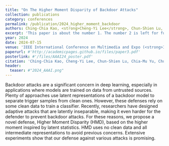 ```yaml
---
title: "On The Higher Moment Disparity of Backdoor Attacks"
collection: publications
category: conferences
permalink: /publication/2024_higher_moment_backdoor
authors: Ching-Chia Kao, <strong>Cheng-Yi Lee</strong>, Chun-Shien Lu, Chia-Mu Yu, Chu-Song Chen
excerpt: 'This paper is about the number 1. The number 2 is left for future work.'
year: 2024
date: 2024-07-15
venue: 'IEEE International Conference on Multimedia and Expo (<strong>ICME</strong>)'
paperurl: #'http://academicpages.github.io/files/paper3.pdf'
posterlink: #'/files/AAAI24_poster.pdf'
citation: 'Ching-Chia Kao, Cheng-Yi Lee, Chun-Shien Lu, Chia-Mu Yu, Chu-Song Chen. (2024). "On The Higher Moment Disparity of Backdoor Attacks." <i>ICME</i>.'
header:
  teaser: #"2024_AAAI.png"
---
```


Backdoor attacks are a significant concern in deep learning, especially in applications where models are trained on data from untrusted sources. 
Plenty of approaches use latent representations of a backdoor model to separate trigger samples from clean ones. However, these defenses rely on some clean data to train a classifier. 
Recently, researchers have designed adaptive attacks that are latently inseparable, making it even harder for the defender to prevent backdoor attacks. 
For these reasons, we propose a novel defense, Higher Moment Disparity (HMD), based on the higher moment inspired by latent statistics. 
HMD uses no clean data and all intermediate representations to avoid previous concerns. Extensive experiments show that our defense against various attacks is promising.
